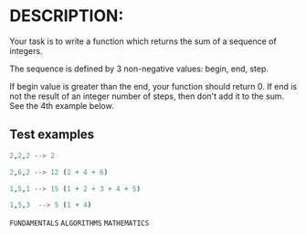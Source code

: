 # DESCRIPTION:

Your task is to write a function which returns the sum of a sequence of integers.

The sequence is defined by 3 non-negative values: begin, end, step.

If begin value is greater than the end, your function should return 0. If end is not the result of an integer number of steps, then don't add it to the sum. See the 4th example below.

## Test examples

```python
2,2,2 --> 2

2,6,2 --> 12 (2 + 4 + 6)

1,5,1 --> 15 (1 + 2 + 3 + 4 + 5)

1,5,3  --> 5 (1 + 4)
```


`FUNDAMENTALS` `ALGORITHMS` `MATHEMATICS`

